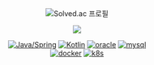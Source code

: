 <div align="center">
    <img src="http://mazassumnida.wtf/api/mini/generate_badge?boj=ejay" alt="Solved.ac 프로필" 
    data-canonical-src="http://mazassumnida.wtf/api/mini/generate_badge?boj=ejay" style="max-width: 100%;">   
</div>
<p align="center">
  <a href="https://spotify-github-profile.kittinanx.com/api/view.svg?uid=31n3jdywjpepjskybrasbzqr5zw4&redirect=true">
    <img src="https://spotify-github-profile.kittinanx.com/api/view.svg?uid=31n3jdywjpepjskybrasbzqr5zw4&cover_image=true&theme=natemoo-re&show_offline=false&background_color=121212&interchange=true&bar_color=53b14f&bar_color_cover=true">
  </a>
</p>

<div align="center">
    <a href='https://github.com/phytoncideman' target="_blank"><img alt='Java/Spring' src='https://img.shields.io/badge/Java/Spring-00599C?style=flat&logo=springboot&logoColor=181818&labelColor=ffffff&color=ffffff'/></a>
    <a href='https://github.com/phytoncideman' target="_blank"><img alt='Kotlin' src='https://img.shields.io/badge/Kotlin-00599C?style=flat&logo=kotlin&logoColor=7F52FF&labelColor=ffffff&color=ffffff'/></a>
<!--   <a href='https://github.com/cppreme' target="_blank"><img alt='springboot' src='https://img.shields.io/badge/Java/Spring-100000.svg?style=flat&logo=springboot&logoColor=181818&labelColor=ffffff&color=ffffff'/></a> -->
  <a href='https://github.com/cppreme' target="_blank"><img alt='oracle' src='https://img.shields.io/badge/Oracle-100000.svg?style=flat&logo=oracle&logoColor=181818&labelColor=ffffff&color=ffffff'/></a>
  <a href='https://github.com/cppreme' target="_blank"><img alt='mysql' src='https://img.shields.io/badge/MySQL-100000.svg?style=flat&logo=mysql&logoColor=181818&labelColor=ffffff&color=ffffff'/></a>
</div>
<div align="center">
  <a href='https://github.com/cppreme' target="_blank"><img alt='docker' src='https://img.shields.io/badge/Docker-100000.svg?style=flat&logo=docker&logoColor=181818&labelColor=ffffff&color=ffffff'/></a>
  <a href='https://github.com/cppreme' target="_blank"><img alt='k8s' src='https://img.shields.io/badge/Kubernetes-100000.svg?style=flat&logo=kubernetes&logoColor=181818&labelColor=ffffff&color=ffffff'/></a>
</div>
